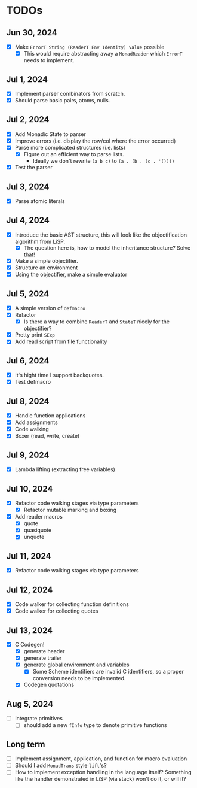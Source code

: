 # TODOs

## Jun 30, 2024

 - [x] Make `ErrorT String (ReaderT Env Identity) Value` possible
   - [x] This would require abstracting away a `MonadReader` which
     `ErrorT` needs to implement.

## Jul 1, 2024

 - [x] Implement parser combinators from scratch.
 - [x] Should parse basic pairs, atoms, nulls.

## Jul 2, 2024
 - [x] Add Monadic State to parser
 - [x] Improve errors (i.e. display the row/col where the error occurred)
 - [x] Parse more complicated structures (i.e. lists)
   - [x] Figure out an efficient way to parse lists.
     - Ideally we don't rewrite `(a b c)` to `(a . (b . (c . '())))`
 - [x] Test the parser

## Jul 3, 2024
 - [x] Parse atomic literals

## Jul 4, 2024
 - [x] Introduce the basic AST structure, this will look like the objectification
   algorithm from LiSP.
     - [x] The question here is, how to model the inheritance structure? Solve that!
 - [x] Make a simple objectifier.
 - [x] Structure an environment
 - [x] Using the objectifier, make a simple evaluator

## Jul 5, 2024
 - [x] A simple version of `defmacro`
 - [x] Refactor
   - [x] Is there a way to combine `ReaderT` and `StateT` nicely for the objectifier?
 - [x] Pretty print `SExp`
 - [x] Add read script from file functionality

## Jul 6, 2024
 - [x] It's hight time I support backquotes.
 - [x] Test defmacro

## Jul 8, 2024
 - [x] Handle function applications
 - [x] Add assignments
 - [x] Code walking
 - [x] Boxer (read, write, create)

## Jul 9, 2024
   - [x] Lambda lifting (extracting free variables)

## Jul 10, 2024
   - [x] Refactor code walking stages via type parameters
     - [x] Refactor mutable marking and boxing
   - [x] Add reader macros
     - [x] quote
     - [x] quasiquote
     - [x] unquote

## Jul 11, 2024
   - [x] Refactor code walking stages via type parameters

## Jul 12, 2024
   - [x] Code walker for collecting function definitions
   - [x] Code walker for collecting quotes

## Jul 13, 2024
   - [x] C Codegen!
     - [x] generate header
     - [x] generate trailer
     - [x] generate global environment and variables
       - [x] Some Scheme identifiers are invalid C identifiers,
         so a proper conversion needs to be implemented.
     - [x] Codegen quotations

## Aug 5, 2024
  - [ ] Integrate primitives
    - [ ] should add a new `fInfo` type to denote primitive functions

## Long term

 - [ ] Implement assignment, application, and function for macro evaluation
 - [ ] Should I add `MonadTrans` style `lift`'s?
 - [ ] How to implement exception handling in the language itself?
   Something like the handler demonstrated in LiSP (via stack) won't
   do it, or will it?
